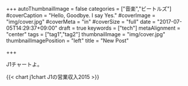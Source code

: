 +++
autoThumbnailImage = false
categories = ["音楽","ビートルズ"]
#coverCaption = "Hello, Goodbye. I say Yes."
#coverImage = "img/cover.jpg"
#coverMeta = "in"
#coverSize = "full"
date = "2017-07-05T14:29:37+09:00"
draft = true
keywords = ["tech"]
metaAlignment = "center"
tags = ["tag1","tag2"]
thumbnailImage = "img/cover.jpg"
thumbnailImagePosition = "left"
title = "New Post"

+++

J1チャートよ。
<!--more-->

{{< chart j1chart J1の営業収入2015 >}}

